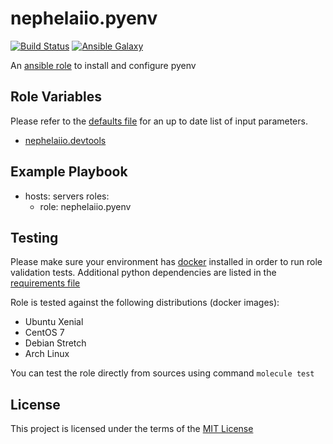 # nephelaiio.pyenv

[![Build Status](https://travis-ci.org/nephelaiio/ansible-role-pyenv.svg?branch=master)](https://travis-ci.org/nephelaiio/ansible-role-pyenv)
[![Ansible Galaxy](http://img.shields.io/badge/ansible--galaxy-systemd--service-blue.svg)](https://galaxy.ansible.com/nephelaiio/pyenv/)

An [ansible role](https://galaxy.ansible.com/nephelaiio/pyenv) to install and configure pyenv

## Role Variables

Please refer to the [defaults file](/defaults/main.yml) for an up to date list of input parameters.
* [nephelaiio.devtools](https://galaxy.ansible.com/nephelaiio/devtools)

## Example Playbook

- hosts: servers
  roles:
     - role: nephelaiio.pyenv

## Testing

Please make sure your environment has [docker](https://www.docker.com) installed in order to run role validation tests. Additional python dependencies are listed in the [requirements file](/requirements.txt)

Role is tested against the following distributions (docker images):
  * Ubuntu Xenial
  * CentOS 7
  * Debian Stretch
  * Arch Linux

You can test the role directly from sources using command ` molecule test ` 

## License

This project is licensed under the terms of the [MIT License](/LICENSE)

